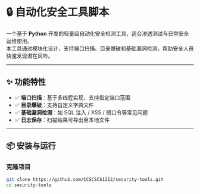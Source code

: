# 🔒 自动化安全工具脚本

一个基于 **Python** 开发的轻量级自动化安全检测工具，适合渗透测试与日常安全运维使用。  
本工具通过模块化设计，支持端口扫描、目录爆破和基础漏洞检测，帮助安全人员快速发现潜在风险。

---

## ✨ 功能特性
- ✅ **端口扫描**：基于多线程实现，支持指定端口范围
- ✅ **目录爆破**：支持自定义字典文件
- ✅ **基础漏洞检测**：如 SQL 注入 / XSS / 弱口令等常见问题
- ✅ **日志保存**：扫描结果可导出至本地文件

---

## 📦 安装与运行

### 克隆项目
```bash
git clone https://github.com/CCSCSCS1212/security-tools.git
cd security-tools
